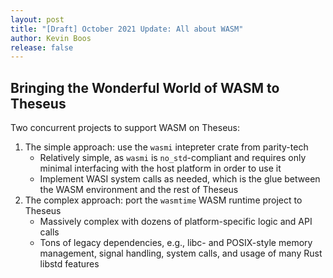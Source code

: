 ```yaml
---
layout: post
title: "[Draft] October 2021 Update: All about WASM"
author: Kevin Boos
release: false
---
```


## Bringing the Wonderful World of WASM to Theseus

Two concurrent projects to support WASM on Theseus:
 1. The simple approach: use the `wasmi` intepreter crate from parity-tech 
    * Relatively simple, as `wasmi` is `no_std`-compliant and requires only minimal interfacing with the host platform in order to use it
    * Implement WASI system calls as needed, which is the glue between the WASM environment and the rest of Theseus
 2. The complex approach: port the `wasmtime` WASM runtime project to Theseus
    * Massively complex with dozens of platform-specific logic and API calls
    * Tons of legacy dependencies, e.g., libc- and POSIX-style memory management, signal handling, system calls, and usage of many Rust libstd features


